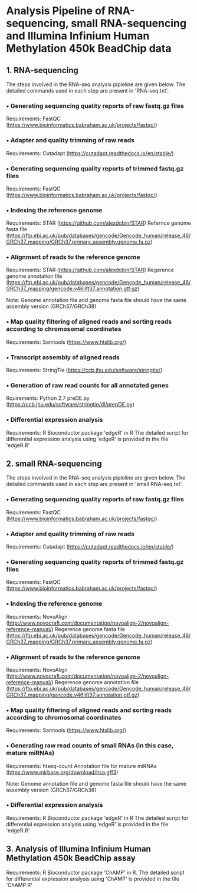 # Analysis Pipeline of RNA-sequencing, small RNA-sequencing and Illumina Infinium Human Methylation 450k BeadChip data

## 1. RNA-sequencing

The steps involved in the RNA-seq analysis pipleline are given below. The detailed commands used in each step are present in 'RNA-seq.txt'.

### • Generating sequencing quality reports of raw fastq.gz files

Requirements: 
FastQC (https://www.bioinformatics.babraham.ac.uk/projects/fastqc/)

### • Adapter and quality trimming of raw reads

Requirements: 
Cutadapt (https://cutadapt.readthedocs.io/en/stable/)

### • Generating sequencing quality reports of trimmed fastq.gz files

Requirements: 
FastQC (https://www.bioinformatics.babraham.ac.uk/projects/fastqc/)

### • Indexing the reference genome

Requirements:
STAR (https://github.com/alexdobin/STAR)
Refernce genome fasta file (https://ftp.ebi.ac.uk/pub/databases/gencode/Gencode_human/release_46/GRCh37_mapping/GRCh37.primary_assembly.genome.fa.gz)

### • Alignment of reads to the reference genome

Requirements: 
STAR (https://github.com/alexdobin/STAR)
Regerence genome annotation file (https://ftp.ebi.ac.uk/pub/databases/gencode/Gencode_human/release_46/GRCh37_mapping/gencode.v46lift37.annotation.gtf.gz)

Note: Genome annotation file and genome fasta file should have the same assembly version (GRCh37/GRCh38)

### • Map quality filtering of aligned reads and sorting reads according to chromosomal coordinates

Requirements:
Samtools (https://www.htslib.org/)

### • Transcript assembly of aligned reads

Requirements:
StringTie (https://ccb.jhu.edu/software/stringtie/)

### • Generation of raw read counts for all annotated genes

Rquirements:
Python 2.7
preDE.py (https://ccb.jhu.edu/software/stringtie/dl/prepDE.py)

### • Differential expression analysis

Requirements: 
R
Bioconductor package 'edgeR' in R
The detailed script for differential expression analysis using 'edgeR' is provided in the file 'edgeR.R'

## 2. small RNA-sequencing

The steps involved in the RNA-seq analysis pipleline are given below. The detailed commands used in each step are present in 'small RNA-seq.txt'.

### • Generating sequencing quality reports of raw fastq.gz files

Requirements: 
FastQC (https://www.bioinformatics.babraham.ac.uk/projects/fastqc/)

### • Adapter and quality trimming of raw reads

Requirements: 
Cutadapt (https://cutadapt.readthedocs.io/en/stable/)

### • Generating sequencing quality reports of trimmed fastq.gz files

Requirements: 
FastQC (https://www.bioinformatics.babraham.ac.uk/projects/fastqc/)

### • Indexing the reference genome

Requirements:
NovoAlign (http://www.novocraft.com/documentation/novoalign-2/novoalign-reference-manual/)
Regerence genome fasta file (https://ftp.ebi.ac.uk/pub/databases/gencode/Gencode_human/release_46/GRCh37_mapping/GRCh37.primary_assembly.genome.fa.gz)

### • Alignment of reads to the reference genome

Requirements: 
NovoAlign (http://www.novocraft.com/documentation/novoalign-2/novoalign-reference-manual/)
Regerence genome annotation file (https://ftp.ebi.ac.uk/pub/databases/gencode/Gencode_human/release_46/GRCh37_mapping/gencode.v46lift37.annotation.gtf.gz)

### • Map quality filtering of aligned reads and sorting reads according to chromosomal coordinates

Requirements:
Samtools (https://www.htslib.org/)

### • Generating raw read counts of small RNAs (in this case, mature miRNAs)

Requirements:
htseq-count
Annotation file for mature miRNAs (https://www.mirbase.org/download/hsa.gff3)

Note: Genome annotation file and genome fasta file should have the same assembly version (GRCh37/GRCh38)

### • Differential expression analysis

Requirements: 
R
Bioconductor package 'edgeR' in R
The detailed script for differential expression analysis using 'edgeR' is provided in the file 'edgeR.R'

## 3. Analysis of Illumina Infinium Human Methylation 450k BeadChip assay

Requirements: 
R
Bioconductor package 'ChAMP' in R.
The detailed script for differential expression analysis using 'ChAMP' is provided in the file 'ChAMP.R'

